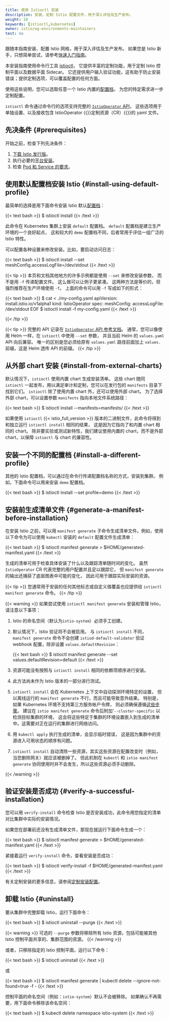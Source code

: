 ```yaml
---
title: 使用 Istioctl 安装
description: 安装、定制 Istio 配置文件，用于深入评估及生产发布。
weight: 10
keywords: [istioctl,kubernetes]
owner: istio/wg-environments-maintainers
test: no
---
```


跟随本指南安装、配置 Istio 网格，用于深入评估及生产发布。
如果您是 Istio 新手，只想简单尝试，请参考[快速入门指南](/zh/docs/setup/getting-started)。

本安装指南使用命令行工具 [istioctl](/zh/docs/reference/commands/istioctl/)，
它提供丰富的定制功能，用于定制 Istio 控制平面以及数据平面 Sidecar。
它还提供用户输入验证功能，这有助于防止安装错误；提供定制选项，可以覆盖配置的任何方面。

使用这些说明，您可以选取任意一个 Istio 内置的[配置档](/zh/docs/setup/additional-setup/config-profiles/)，
为您的特定需求进一步定制配置。

`istioctl` 命令通过命令行的选项支持完整的
[`IstioOperator` API](/zh/docs/reference/config/istio.operator.v1alpha1/)，
这些选项用于单独设置、以及接收包含 IstioOperator {{<gloss CRD>}}定制资源（CR）{{</gloss>}}的 yaml 文件。

## 先决条件 {#prerequisites}

开始之前，检查下列先决条件：

1. [下载 Istio 发行版](/zh/docs/setup/additional-setup/download-istio-release/)。
1. 执行必要的[平台安装](/zh/docs/setup/platform-setup/)。
1. 检查 [Pod 和 Service 的要求](/zh/docs/ops/deployment/application-requirements/)。

## 使用默认配置档安装 Istio {#install-using-default-profile}

最简单的选择是用下面命令安装 Istio 默认[配置档](/zh/docs/setup/additional-setup/config-profiles/)：

{{< text bash >}}
$ istioctl install
{{< /text >}}

此命令在 Kubernetes 集群上安装 `default` 配置档。
`default` 配置档是建立生产环境的一个良好起点，
这和较大的 `demo` 配置档不同，后者常用于评估一组广泛的 Istio 特性。

可以配置各种设置来修改安装。比如，要启动访问日志：

{{< text bash >}}
$ istioctl install --set meshConfig.accessLogFile=/dev/stdout
{{< /text >}}

{{< tip >}}
本页和文档其他地方的许多示例都是使用 `--set` 来修改安装参数，
而不是用 `-f` 传递配置文件。
这么做可以让例子更紧凑。
这两种方法是等价的，但强烈推荐在生产环境使用 `-f`。
上面的命令可以用 `-f` 写成如下的形式：

{{< text bash >}}
$ cat <<EOF > ./my-config.yaml
apiVersion: install.istio.io/v1alpha1
kind: IstioOperator
spec:
  meshConfig:
    accessLogFile: /dev/stdout
EOF
$ istioctl install -f my-config.yaml
{{< /text >}}

{{< /tip >}}

{{< tip >}}
完整的 API 记录在 [`IstioOperator` API 参考文档](/zh/docs/reference/config/istio.operator.v1alpha1/)。
通常，您可以像使用 Helm 一样，在 `istioctl` 中使用 `--set` 参数，
并且当前 Helm 的 `values.yaml` API 向后兼容。
唯一的区别是您必须给原有 `values.yaml` 路径前面加上 `values.` 前缀，这是 Helm 透传 API 的前缀。
{{< /tip >}}

## 从外部 chart 安装 {#install-from-external-charts}

默认情况下，`istioctl` 使用内置 chart 生成安装清单。
这些 chart 随同 `istioctl` 一起发布，用以满足审计和定制，您可以在发行包的 `manifests` 目录下找到它们。
`istioctl` 除了使用内置 chart 外，还可以使用外部 chart。
为了选择外部 chart，可以设置参数 `manifests` 指向本地文件系统路径：

{{< text bash >}}
$ istioctl install --manifests=manifests/
{{< /text >}}

如果使用 `istioctl` {{< istio_full_version >}} 版本的二进制文件，此命令将得到和独立运行 `istioctl install` 相同的结果，
这是因为它指向了和内置 chart 相同的 chart。
除非要实验或测试新特性，我们建议使用内置的 chart，而不是外部 chart，以保障 `istioctl` 与 chart 的兼容性。

## 安装一个不同的配置档 {#install-a-different-profile}

其他的 Istio 配置档，可以通过在命令行传递配置档名称的方式，安装到集群。
例如，下面命令可以用来安装 `demo` 配置档。

{{< text bash >}}
$ istioctl install --set profile=demo
{{< /text >}}

## 安装前生成清单文件 {#generate-a-manifest-before-installation}

在安装 Istio 之前，可以用 `manifest generate`
子命令生成清单文件。例如，使用以下命令为可以使用 `kubectl`
安装的 `default` 配置文件生成清单：

{{< text bash >}}
$ istioctl manifest generate > $HOME/generated-manifest.yaml
{{< /text >}}

生成的清单可用于检查具体安装了什么以及跟踪清单随时间的变化。
虽然 `IstioOperator` CR 代表完整的用户配置并且足以跟踪它，
但 `manifest generate` 的输出还捕获了底层图表中可能的变化，
因此可用于跟踪实际安装的资源。

{{< tip >}}
您通常用于安装的任何其他标志或自定义值覆盖也应提供给 `istioctl manifest generate` 命令。
{{< /tip >}}

{{< warning >}}
如果尝试使用 `istioctl manifest generate` 安装和管理 Istio，请注意以下事项：

1. Istio 的命名空间（默认为`istio-system`）必须手工创建。

1. 默认情况下，Istio 验证将不会被启用。
   与 `istioctl install` 不同，`manifest generate` 命令不会创建 `istiod-default-validator` 验证 webhook 配置，除非设置 `values.defaultRevision`：

    {{< text bash >}}
    $ istioctl manifest generate --set values.defaultRevision=default
    {{< /text >}}

1. 资源可能没有按照与 `istioctl install` 相同的依赖项顺序进行安装。

1. 此方法尚未作为 Istio 版本的一部分进行测试。

1. `istioctl install` 会在 Kubernetes 上下文中自动探测环境特定的设置，
   但以离线运行的 `manifest generate` 不行，而且可能导致意外结果。
   特别是，如果 Kubernetes 环境不支持第三方服务帐户令牌，
   则必须确保遵循[这些步骤](/zh/docs/ops/best-practices/security/#configure-third-party-service-account-tokens)。
   建议在 `istio manifest generate` 命令后附加'`--cluster-specific` 以检测目标集群的环境，
   这会将这些特定于集群的环境设置嵌入到生成的清单中。这需要对正在运行的集群进行网络访问。

1. 用 `kubectl apply` 执行生成的清单，会显示临时错误，
   这是因为集群中的资源进入可用状态的顺序有问题。

1. `istioctl install` 自动清除一些资源，其实这些资源在配置改变时（例如，当您删除网关）就应该被删掉了。
   但此机制在 `kubectl` 和 `istio manifest generate`
   协同使用时并不会发生，所以这些资源必须手动删除。

{{< /warning >}}

## 验证安装是否成功 {#verify-a-successful-installation}

您可以用 `verify-install` 命令检查 Istio 是否安装成功，此命令用您指定的清单对比集群中实际的安装情况。

如果您在部署前还没有生成清单文件，那现在就运行下面命令生成一个：

{{< text bash >}}
$ istioctl manifest generate <your original installation options> > $HOME/generated-manifest.yaml
{{< /text >}}

紧接着运行 `verify-install` 命令，查看安装是否成功：

{{< text bash >}}
$ istioctl verify-install -f $HOME/generated-manifest.yaml
{{< /text >}}

有关定制安装的更多信息，请参阅[定制安装配置](/zh/docs/setup/additional-setup/customize-installation/)。

## 卸载 Istio {#uninstall}

要从集群中完整卸载 Istio，运行下面命令：

{{< text bash >}}
$ istioctl uninstall --purge
{{< /text >}}

{{< warning >}}
可选的 `--purge` 参数将移除所有 Istio 资源，包括可能被其他 Istio 控制平面共享的、集群范围的资源。
{{< /warning >}}

或者，只移除指定的 Istio 控制平面，运行以下命令：

{{< text bash >}}
$ istioctl uninstall <your original installation options>
{{< /text >}}

或

{{< text bash >}}
$ istioctl manifest generate <your original installation options> | kubectl delete --ignore-not-found=true -f -
{{< /text >}}

控制平面的命名空间（例如：`istio-system`）默认不会被移除。
如果确认不再需要，用下面命令移除该命名空间：

{{< text bash >}}
$ kubectl delete namespace istio-system
{{< /text >}}
